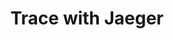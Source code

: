 ---
title: Trace with Jaeger
description: Learn about the most important sections of this documentation to expand your Pachyderm expertise.
author:
tags:
categories:
series: 
seriesPart: 
date:
weight: 3
---